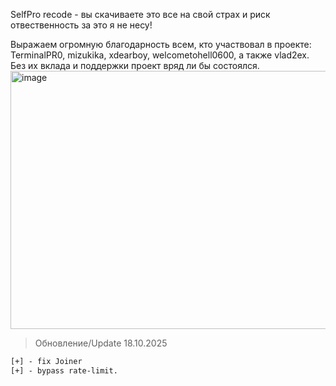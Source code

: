 SelfPro recode - вы скачиваете это все на свой страх и риск отвественность за это я не несу!


Выражаем огромную благодарность всем, кто участвовал в проекте: TerminalPR0, mizukika, xdearboy, welcometohell0600, а также vlad2ex. Без их вклада и поддержки проект вряд ли бы состоялся.
<img width="785" height="413" alt="image" src="https://github.com/user-attachments/assets/ab4cc3ea-6287-46b7-b5e8-f78ac4e02f82" />
> Обновление/Update 18.10.2025
```diff
[+] - fix Joiner
[+] - bypass rate-limit.
```
